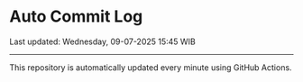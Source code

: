 # Auto Commit Log

Last updated: Wednesday, 09-07-2025 15:45 WIB

---

This repository is automatically updated every minute using GitHub Actions.
